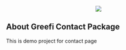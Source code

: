 <p align="center"><img src="https://laravel.com/assets/img/components/logo-laravel.svg"></p>

## About Greefi Contact Package
This is demo project for contact page
